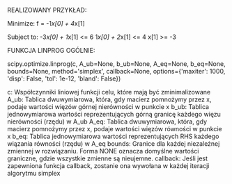 REALIZOWANY PRZYKŁAD:

Minimize: f = -1*x[0] + 4*x[1]

Subject to: -3*x[0] + 1*x[1] <= 6
1*x[0] + 2*x[1] <= 4
x[1] >= -3



FUNKCJA LINPROG OGÓLNIE:

scipy.optimize.linprog(c, A_ub=None, b_ub=None, A_eq=None, b_eq=None, bounds=None, method='simplex', 
      callback=None, options={'maxiter': 1000, 'disp': False, 'tol': 1e-12, 'bland': False})

c: Współczynniki liniowej funkcji celu, które mają być zminimalizowane
A_ub: Tablica dwuwymiarowa, która, gdy macierz pomnożymy przez x, podaje wartości więzów górnej nierówności w punkcie x
b_ub: Tablica jednowymiarowa wartości reprezentujących górną granicę każdego więzu nierówności (rzędu) w A_ub
A_eq: Tablica dwuwymiarowa, która, gdy macierz pomnożymy przez x, podaje wartości więzów równości w punkcie x
b_eq: Tablica jednowymiarowa wartości reprezentujących RHS każdego wiązania równości (rzędu) w A_eq
bounds: Granice dla każdej niezależnej zmiennej w rozwiązaniu. Forma NONE oznacza domyślne wartości graniczne, gdzie wszystkie 
      zmienne są nieujemne.
callback: Jeśli jest zapewniona funkcja callback, zostanie ona wywołana w każdej iteracji algorytmu simplex
